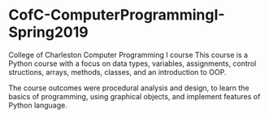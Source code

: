 # CofC-ComputerProgrammingI-Spring2019
College of Charleston Computer Programming I course 
This course is a Python course with a focus on data types, variables, assignments, 
control structions, arrays, methods, classes, and an introduction to OOP.

The course outcomes were procedural analysis and design, to learn the basics of programming, 
using graphical objects, and implement features of Python language. 
